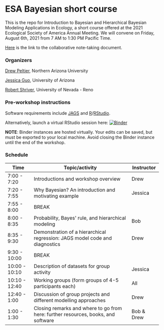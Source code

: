 # ESA Bayesian short course
This is the repo for Introduction to Bayesian and Hierarchical Bayesian Modeling Applications in Ecology, a short course offered at the 2021 Ecological Society of America Annual Meeting. We will convene on Friday, August 6th, 2021 from 7 AM to 1:30 PM Pacific Time. 

[Here](https://hackmd.io/4JyUE4X0QKyD8rlt9Oim5g?both) is the link to the collaborative note-taking document. 

### Organizers
[Drew Peltier](mailto:dmp334@nau.edu), Northern Arizona University

[Jessica Guo](mailto:jessicaguo@email.arizona.edu), University of Arizona

[Robert Shriver](mailto:rshriver@unr.edu), University of Nevada - Reno

### Pre-workshop instructions
Software requirements include [JAGS](https://sourceforge.net/projects/mcmc-jags/) and [R](https://www.r-project.org)/[RStudio](https://www.rstudio.com/products/rstudio/download/). 

Alternatively, launch a virtual RStudio session here:
[![Binder](https://mybinder.org/badge_logo.svg)](https://mybinder.org/v2/gh/jessicaguo/ESA-Bayesian-short-course.git/main?urlpath=rstudio)

**NOTE**: Binder instances are hosted virtually. Your edits can be saved, but must be exported to your local machine. Avoid closing the Binder instance until the end of the workshop. 

### Schedule
| Time  | Topic/activity   |  Instructor	 |
|---|---| ---|
| 7:00 - 7:20  | Introductions and workshop overview  | Drew |
| 7:20 - 7:55 | Why Bayesian? An introduction and motivating example | Jessica | 
| 7:55 - 8:00  | BREAK  | |
| 8:00 - 8:35  | Probability, Bayes' rule, and hierarchical modeling  | Bob |
| 8:35 - 9:30 | Demonstration of a hierarchical regression: JAGS model code and diagnostics  | Drew |
| 9:30 - 10:00  | BREAK  |  |
| 10:00 - 10:10  | Description of datasets for group activity | Jessica |
| 10:10 - 12:40 | Working groups (form groups of 4-5 participants each)  | All |
| 12:40 - 1:00  | Discussion of group projects and different modelling approaches  | Drew |
| 1:00 - 1:30  | Closing remarks and where to go from here: further resources, books, and software  | Bob & Drew |

